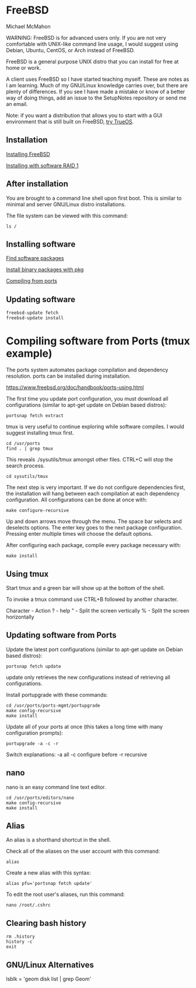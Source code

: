 # FreeBSD

Michael McMahon

WARNING: FreeBSD is for advanced users only.  If you are not very comfortable
with UNIX-like command line usage, I would suggest using Debian, Ubuntu, CentOS,
or Arch instead of FreeBSD.

FreeBSD is a general purpose UNIX distro that you can install for free at home
or work.

A client uses FreeBSD so I have started teaching myself.  These are notes as I
am learning.  Much of my GNU/Linux knowledge carries over, but there are plenty
of differences.  If you see I have made a mistake or know of a better way of
doing things, add an issue to the SetupNotes repository or send me an email.

Note: if you want a distribution that allows you to start with a GUI environment
that is still built on FreeBSD, [try TrueOS](https://www.trueos.org/downloads/).

## Installation

[Installing FreeBSD](https://www.freebsd.org/doc/handbook/bsdinstall.html)

[Installing with software RAID 1](https://www.ateamsystems.com/tech-blog/installing-freebsd-9-gmirror-gpt-partitions-raid-1/)

## After installation

You are brought to a command line shell upon first boot.  This is similar to
minimal and server GNU/Linux distro installations.

The file system can be viewed with this command:

```ls /```

## Installing software

[Find software packages](https://www.freebsd.org/doc/handbook/ports-finding-applications.html)

[Install binary packages with pkg](https://www.freebsd.org/doc/handbook/pkgng-intro.html)

[Compiling from ports](https://www.freebsd.org/doc/handbook/ports-using.html)

## Updating software

```
freebsd-update fetch
freebsd-update install
```

# Compiling software from Ports (tmux example)

The ports system automates package compilation and dependency resolution.  ports
can be installed during installation.

https://www.freebsd.org/doc/handbook/ports-using.html

The first time you update port configuration, you must download all
configurations (similar to apt-get update on Debian based distros):

```portsnap fetch extract```

tmux is very useful to continue exploring while software compiles.  I would
suggest installing tmux first.

```
cd /usr/ports
find . | grep tmux
```

This reveals ./sysutils/tmux amongst other files.  CTRL+C will stop the search
process.

```cd sysutils/tmux```

The next step is very important.  If we do not configure dependencies first, the
installation will hang between each compilation at each dependency
configuration.  All configurations can be done at once with:

```make configure-recursive```

Up and down arrows move through the menu.  The space bar selects and deselects
options.  The enter key goes to the next package configuration.  Pressing enter
multiple times will choose the default options.

After configuring each package, compile every package necessary with:

```make install```

## Using tmux

Start tmux and a green bar will show up at the bottom of the shell.

To invoke a tmux command use CTRL+B followed by another character.

Character   -   Action
?   -   help
"   -   Split the screen vertically
%   -   Split the screen horizontally

## Updating software from Ports

Update the latest port configurations (similar to apt-get update on Debian based
distros):

```portsnap fetch update```

update only retrieves the new configurations instead of retrieving all
configurations.

Install portupgrade with these commands:

```
cd /usr/ports/ports-mgmt/portupgrade
make config-recursive
make install
```

Update all of your ports at once (this takes a long time with many configuration
prompts):

```portupgrade -a -c -r```

Switch explanations: -a all -c configure before -r recursive

## nano

nano is an easy command line text editor.

```
cd /usr/ports/editors/nano
make config-recursive
make install
```

## Alias

An alias is a shorthand shortcut in the shell.

Check all of the aliases on the user account with this command:

```alias```

Create a new alias with this syntax:

```alias pfu='portsnap fetch update'```

To edit the root user's aliases, run this command:

```nano /root/.cshrc```

## Clearing bash history

```
rm .history
history -c
exit
```

## GNU/Linux Alternatives

lsblk = 'geom disk list | grep Geom'
